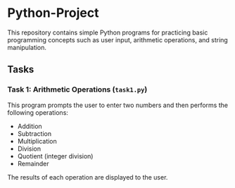 # Python-Project

This repository contains simple Python programs for practicing basic programming concepts such as user input, arithmetic operations, and string manipulation.

## Tasks

### Task 1: Arithmetic Operations (`task1.py`)

This program prompts the user to enter two numbers and then performs the following operations:

- Addition
- Subtraction
- Multiplication
- Division
- Quotient (integer division)
- Remainder

The results of each operation are displayed to the user.
